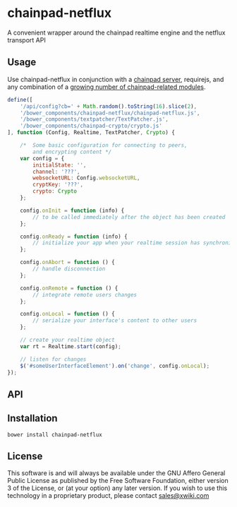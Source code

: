 # chainpad-netflux
A convenient wrapper around the chainpad realtime engine and the netflux transport API

## Usage

Use chainpad-netflux in conjunction with a [chainpad server](http://github.com/xwiki-labs/chainpad-server), requirejs, and any combination of a [growing number of chainpad-related modules](https://github.com/xwiki-labs/realtime-handbook/blob/master/REPOSITORIES.md).

```javascript
define([
    '/api/config?cb=' + Math.random().toString(16).slice(2),
    '/bower_components/chainpad-netflux/chainpad-netflux.js',
    '/bower_components/textpatcher/TextPatcher.js',
    '/bower_components/chainpad-crypto/crypto.js'
], function (Config, Realtime, TextPatcher, Crypto) {

    /*  Some basic configuration for connecting to peers,
        and encrypting content */
    var config = {
        initialState: '',
        channel: '???',
        websocketURL: Config.websocketURL,
        cryptKey: '???',
        crypto: Crypto
    };

    config.onInit = function (info) {
        // to be called immediately after the object has been created
    };

    config.onReady = function (info) {
        // initialize your app when your realtime session has synchronized
    };

    config.onAbort = function () {
        // handle disconnection
    };

    config.onRemote = function () {
        // integrate remote users changes
    };

    config.onLocal = function () {
        // serialize your interface's content to other users
    };

    // create your realtime object
    var rt = Realtime.start(config);

    // listen for changes
    $('#someUserInterfaceElement').on('change', config.onLocal);
});
```

## API


## Installation

`bower install chainpad-netflux`

## License

This software is and will always be available under the GNU Affero General Public License as
published by the Free Software Foundation, either version 3 of the License, or (at your option)
any later version. If you wish to use this technology in a proprietary product, please contact
sales@xwiki.com


